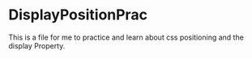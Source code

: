 # DisplayPositionPrac
This is a file for me to practice and learn about css positioning and the display Property.
